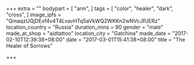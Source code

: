 +++
extra = ""
bodypart = [
  "arm",
]
tags = [
  "color",
  "healer",
  "dark",
  "cross",
]
image_ipfs = "QmaqzUQjDExf4v4T4LvavHTq5aVkWQ2WKKn2wNVcJPJERz"
location_country = "Russia"
duration_mins = 90
gender = "male"
made_at_shop = "aidtattoo"
location_city = "Gatchina"
made_date = "2017-02-10T12:39:38+08:00"
date = "2017-03-01T15:41:38+08:00"
title = "The Healer of Sorrows"

+++
